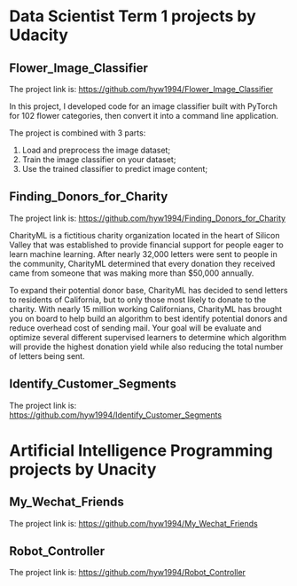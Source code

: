 # Data Scientist Term 1 projects by Udacity

## Flower_Image_Classifier
The project link is: https://github.com/hyw1994/Flower_Image_Classifier

In this project, I developed code for an image classifier built with PyTorch for 102 flower categories, then convert it into a command line application.

The project is combined with 3 parts:

1. Load and preprocess the image dataset;
2. Train the image classifier on your dataset;
3. Use the trained classifier to predict image content;

## Finding_Donors_for_Charity
The project link is: https://github.com/hyw1994/Finding_Donors_for_Charity

CharityML is a fictitious charity organization located in the heart of Silicon Valley that was established to provide financial support for people eager to learn machine learning. After nearly 32,000 letters were sent to people in the community, CharityML determined that every donation they received came from someone that was making more than $50,000 annually. 

To expand their potential donor base, CharityML has decided to send letters to residents of California, but to only those most likely to donate to the charity. With nearly 15 million working Californians, CharityML has brought you on board to help build an algorithm to best identify potential donors and reduce overhead cost of sending mail. Your goal will be evaluate and optimize several different supervised learners to determine which algorithm will provide the highest donation yield while also reducing the total number of letters being sent.

## Identify_Customer_Segments
The project link is: https://github.com/hyw1994/Identify_Customer_Segments

# Artificial Intelligence Programming projects by Unacity

## My_Wechat_Friends
The project link is: https://github.com/hyw1994/My_Wechat_Friends

## Robot_Controller
The project link is: https://github.com/hyw1994/Robot_Controller


